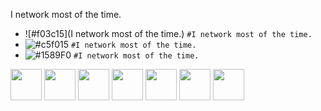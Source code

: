 I network most of the time.

- ![#f03c15](I network most of the time.) `#I network most of the time.`
- ![#c5f015](https://placehold.co/15x15/c5f015/c5f015.png) `#I network most of the time.`
- ![#1589F0](https://placehold.co/15x15/1589F0/1589F0.png) `#I network most of the time.`

<div>
          <img  height="50" width="50" src="https://cdn.jsdelivr.net/gh/devicons/devicon/icons/putty/putty-plain.svg" />
          <img  height="50" width="50" src="https://cdn.jsdelivr.net/gh/devicons/devicon/icons/filezilla/filezilla-plain-wordmark.svg" />
          <img  height="50" width="50" src="https://cdn.jsdelivr.net/gh/devicons/devicon/icons/amazonwebservices/amazonwebservices-plain-wordmark.svg" />
          <img  height="50" width="50" src="https://cdn.jsdelivr.net/gh/devicons/devicon/icons/ssh/ssh-original-wordmark.svg" />
          <img  height="50" width="50" src="https://cdn.jsdelivr.net/gh/devicons/devicon/icons/apache/apache-line-wordmark.svg" />
          <img  height="50" width="50" src="https://cdn.jsdelivr.net/gh/devicons/devicon/icons/php/php-plain.svg" />
          <img  height="50" width="50" src="https://cdn.jsdelivr.net/gh/devicons/devicon/icons/mysql/mysql-plain-wordmark.svg" />
          
          
</div>


          


<!--



https://shields.io (for badges)

https://github.com/devicons/devicon/tree/master/icons (icons folder)

https://profilinator.rishav.dev (make a full ReadME)
-->
